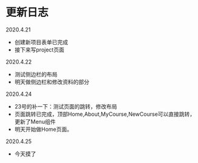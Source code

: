 # 更新日志

2020.4.21

* 创建新项目表单已完成
* 接下来写project页面

2020.4.22

* 测试侧边栏的布局
* 明天做侧边栏和修改资料的部分

2020.4.24

* 23号的补一下：测试页面的跳转，修改布局
* 页面跳转已完成，顶部Home,About,MyCourse,NewCourse可以直接跳转，更新了Menu组件
* 明天开始做Home页面。

2020.4.25

* 今天摸了
